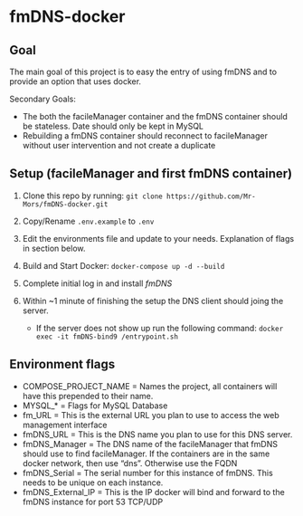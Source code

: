 # fmDNS-docker

## Goal

The main goal of this project is to easy the entry of using fmDNS and to provide an option that uses docker.

Secondary Goals:
* The both the facileManager container and the fmDNS container should be stateless. Date should only be kept in MySQL
* Rebuilding a fmDNS container should reconnect to facileManager without user intervention and not create a duplicate

## Setup (facileManager and first fmDNS container)
1. Clone this repo by running: ```git clone https://github.com/Mr-Mors/fmDNS-docker.git```

1. Copy/Rename ```.env.example``` to ```.env```

1. Edit the environments file and update to your needs. Explanation of flags in section below.

1. Build and Start Docker: ```docker-compose up -d --build```

1. Complete initial log in and install *fmDNS*

1. Within ~1 minute of finishing the setup the DNS client should joing the server.
    * If the server does not show up run the following command: ```docker exec -it fmDNS-bind9 /entrypoint.sh```

## Environment flags
* COMPOSE_PROJECT_NAME = Names the project, all containers will have this prepended to their name.
* MYSQL_* = Flags for MySQL Database
* fm_URL = This is the external URL you plan to use to access the web management interface
* fmDNS_URL = This is the DNS name you plan to use for this DNS server. 
* fmDNS_Manager = The DNS name of the facileManager that fmDNS should use to find facileManager. If the containers are in the same docker network, then use “dns”. Otherwise use the FQDN
* fmDNS_Serial = The serial number for this instance of fmDNS. This needs to be unique on each instance.
* fmDNS_External_IP = This is the IP docker will bind and forward to the fmDNS instance for port 53 TCP/UDP

